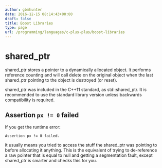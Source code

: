 ```yaml
---
author: gbmhunter
date: 2016-12-15 08:14:43+00:00
draft: false
title: Boost Libraries
type: page
url: /programming/languages/c-plus-plus/boost-libraries
---
```


# shared_ptr




shared_ptr stores a pointer to a dynamically allocated object. It performs reference counting and will call delete on the original object when the last shared_ptr pointing to the object is destroyed (or reset).




shared_ptr was included in the C++11 standard, as std::shared_ptr. It is recommended to use the standard library version unless backwards compatibility is required.




## Assertion `px != 0` failed




If you get the runtime error:



    
    Assertion px != 0 failed.




it usually means you tried to access the stuff the shared_ptr was pointing to before allocating it anything. This is the equivalent of trying to de-reference a raw pointer that is equal to null and getting a segmentation fault, except shared_ptr is smarter and checks this for you.
